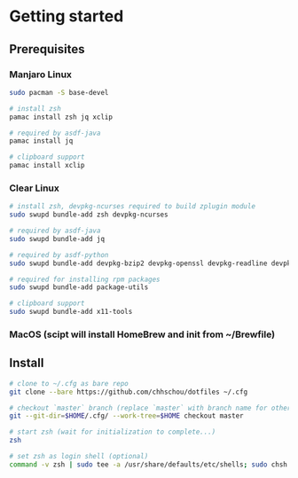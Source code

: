 # Getting started

## Prerequisites
### Manjaro Linux
``` sh
sudo pacman -S base-devel

# install zsh
pamac install zsh jq xclip

# required by asdf-java
pamac install jq

# clipboard support
pamac install xclip

```

### Clear Linux
``` sh
# install zsh, devpkg-ncurses required to build zplugin module
sudo swupd bundle-add zsh devpkg-ncurses

# required by asdf-java
sudo swupd bundle-add jq

# required by asdf-python
sudo swupd bundle-add devpkg-bzip2 devpkg-openssl devpkg-readline devpkg-sqlite-autoconf devpkg-libffi

# required for installing rpm packages
sudo swupd bundle-add package-utils

# clipboard support
sudo swupd bundle-add x11-tools

```

### MacOS (scipt will install HomeBrew and init from ~/Brewfile)


## Install
``` sh
# clone to ~/.cfg as bare repo
git clone --bare https://github.com/chhschou/dotfiles ~/.cfg

# checkout `master` branch (replace `master` with branch name for other branches)
git --git-dir=$HOME/.cfg/ --work-tree=$HOME checkout master

# start zsh (wait for initialization to complete...)
zsh

# set zsh as login shell (optional)
command -v zsh | sudo tee -a /usr/share/defaults/etc/shells; sudo chsh -s $(command -v zsh) $USER

```
